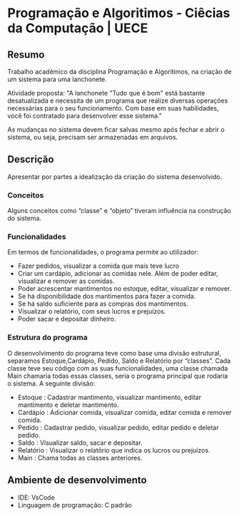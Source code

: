 # Programação e Algoritimos - Ciêcias da Computação | UECE

## Resumo
Trabalho acadêmico da disciplina Programação e Algoritimos, na criação de um sistema para uma lanchonete.

Atividade proposta: 
"A lanchonete "Tudo que é bom" está bastante desatualizada e necessita de um programa que realize diversas operações necessárias para o seu funcionamento. Com base em suas habilidades, você foi contratado para desenvolver esse sistema."

As mudanças no sistema devem  ficar salvas mesmo após fechar e abrir o sistema, ou seja, precisam ser armazenadas em arquivos.

## Descrição
Apresentar por partes a idealização da criação do sistema desenvolvido.

### Conceitos
Alguns conceitos como “classe” e “objeto” tiveram influência na construção do sistema.

### Funcionalidades
Em termos de funcionalidades, o programa permite ao utilizador:

- Fazer pedidos, visualizar a comida que mais teve lucro
- Criar um cardápio, adicionar as comidas nele. Além de poder editar, visualizar e remover as comidas.
- Poder acrescentar mantimentos no estoque, editar, visualizar e remover. 
- Se há disponibilidade dos mantimentos para fazer a comida.
- Se há saldo suficiente para as compras dos mantimentos.
- Visualizar o relatório, com seus lucros e prejuízos.
- Poder sacar e depositar dinheiro.

### Estrutura do programa
O desenvolvimento do programa teve como base uma divisão estrutural, separamos Estoque,Cardápio, Pedido, Saldo e Relatório por “classes”. Cada classe teve seu código com as suas funcionalidades, uma classe chamada Main chamaria todas essas classes, seria o programa principal que rodaria o sistema. A seguinte divisão:

- Estoque : Cadastrar mantimento, visualizar mantimento, editar mantimento e deletar mantimento. 
- Cardápio : Adicionar comida, visualizar comida, editar comida e remover comida.
- Pedido : Cadastrar pedido, visualizar pedido, editar pedido e deletar pedido.
- Saldo : Visualizar saldo, sacar e depositar.
- Relatório : Visualizar o relatório que indica os lucros ou prejuízos. 
- Main : Chama todas as classes anteriores.


## Ambiente de desenvolvimento
- IDE: VsCode
- Linguagem de programação: C padrão

